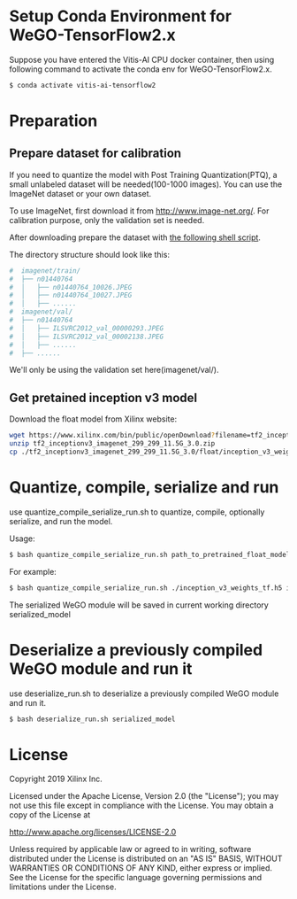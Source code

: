 # Setup Conda Environment for WeGO-TensorFlow2.x

Suppose you have entered the Vitis-AI CPU docker container, then using following command to activate the conda env for WeGO-TensorFlow2.x.

```bash
$ conda activate vitis-ai-tensorflow2
```

# Preparation

## Prepare dataset for calibration

If you need to quantize the model with Post Training Quantization(PTQ), a small unlabeled dataset will be needed(100-1000 images). You can use the ImageNet dataset or your own dataset.

To use ImageNet, first download it from http://www.image-net.org/. For calibration purpose, only the validation set is needed.

After downloading prepare the dataset with [the following shell script](https://github.com/pytorch/examples/blob/main/imagenet/extract_ILSVRC.sh).

The directory structure should look like this:

```bash
#  imagenet/train/
#  ├── n01440764
#  │   ├── n01440764_10026.JPEG
#  │   ├── n01440764_10027.JPEG
#  │   ├── ......
#  imagenet/val/
#  ├── n01440764
#  │   ├── ILSVRC2012_val_00000293.JPEG
#  │   ├── ILSVRC2012_val_00002138.JPEG
#  │   ├── ......
#  ├── ......
```

We'll only be using the validation set here(imagenet/val/).

## Get pretained inception v3 model

Download the float model from Xilinx website:

```bash
wget https://www.xilinx.com/bin/public/openDownload?filename=tf2_inceptionv3_imagenet_299_299_11.5G_3.0.zip -O tf2_inceptionv3_imagenet_299_299_11.5G_3.0.zip
unzip tf2_inceptionv3_imagenet_299_299_11.5G_3.0.zip
cp ./tf2_inceptionv3_imagenet_299_299_11.5G_3.0/float/inception_v3_weights_tf.h5 ./
```

# Quantize, compile, serialize and run

use quantize_compile_serialize_run.sh to quantize, compile, optionally serialize, and run the model.

Usage:

```bash
$ bash quantize_compile_serialize_run.sh path_to_pretrained_float_model path_to_imagenet_val_folder
```

For example:

```bash
$ bash quantize_compile_serialize_run.sh ./inception_v3_weights_tf.h5 imagenet/val/
```

The serialized WeGO module will be saved in current working directory serialized_model

# Deserialize a previously compiled WeGO module and run it

use deserialize_run.sh to deserialize a previously compiled WeGO module and run it.

```bash
$ bash deserialize_run.sh serialized_model
```

# License

Copyright 2019 Xilinx Inc.

Licensed under the Apache License, Version 2.0 (the "License"); you may not use this file except in compliance with the License. You may obtain a copy of the License at

http://www.apache.org/licenses/LICENSE-2.0

Unless required by applicable law or agreed to in writing, software distributed under the License is distributed on an "AS IS" BASIS, WITHOUT WARRANTIES OR CONDITIONS OF ANY KIND, either express or implied. See the License for the specific language governing permissions and limitations under the License.
